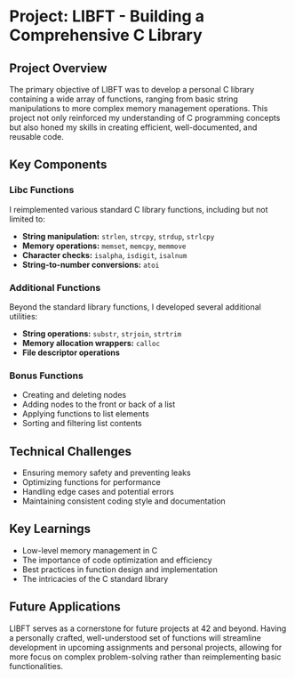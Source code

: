 # Project: LIBFT - Building a Comprehensive C Library

## Project Overview

The primary objective of LIBFT was to develop a personal C library containing a wide array of functions, ranging from basic string manipulations to more complex memory management operations. This project not only reinforced my understanding of C programming concepts but also honed my skills in creating efficient, well-documented, and reusable code.

## Key Components

### Libc Functions

I reimplemented various standard C library functions, including but not limited to:

- **String manipulation:** `strlen`, `strcpy`, `strdup`, `strlcpy`
- **Memory operations:** `memset`, `memcpy`, `memmove`
- **Character checks:** `isalpha`, `isdigit`, `isalnum`
- **String-to-number conversions:** `atoi`

### Additional Functions

Beyond the standard library functions, I developed several additional utilities:

- **String operations:** `substr`, `strjoin`, `strtrim`
- **Memory allocation wrappers:** `calloc`
- **File descriptor operations**

### Bonus Functions

- Creating and deleting nodes
- Adding nodes to the front or back of a list
- Applying functions to list elements
- Sorting and filtering list contents

## Technical Challenges

- Ensuring memory safety and preventing leaks
- Optimizing functions for performance
- Handling edge cases and potential errors
- Maintaining consistent coding style and documentation

## Key Learnings

- Low-level memory management in C
- The importance of code optimization and efficiency
- Best practices in function design and implementation
- The intricacies of the C standard library

## Future Applications

LIBFT serves as a cornerstone for future projects at 42 and beyond. Having a personally crafted, well-understood set of functions will streamline development in upcoming assignments and personal projects, allowing for more focus on complex problem-solving rather than reimplementing basic functionalities.
